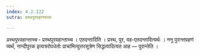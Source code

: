 ```yaml
---
index: 4.2.122
sutra: प्रस्थपुरवहान्ताच्च

---
```

_प्रस्थपुरवहान्ताच्च_ - प्रस्थपुरवहान्ताच्च । एतदन्तादिति । प्रस्थ, पुर, वह-एतदन्तादित्यर्थः । ननु पुरान्तग्रहणं व्यर्थं, नान्दीपुरक इत्यत्ररोपधेतोः प्राचा॑मित्युत्तरसूत्रेण सिद्धत्वादित्यत आह — पुरान्तेति ।